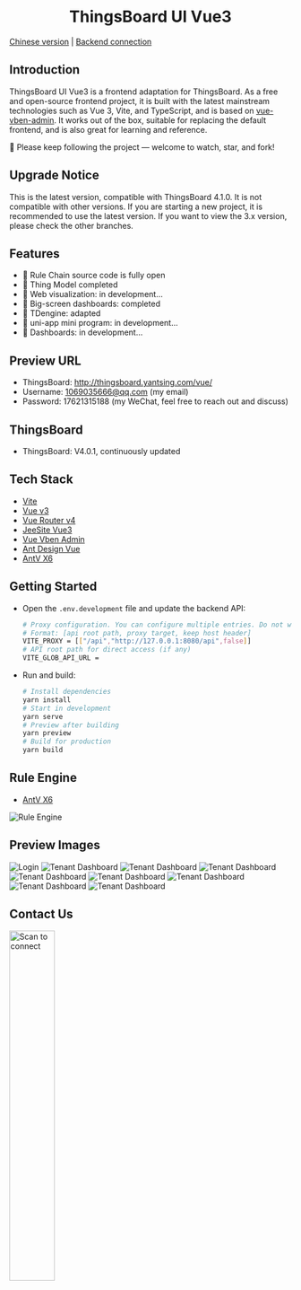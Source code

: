 <div align="center">

  <br>
  <br>


  <h1>ThingsBoard UI Vue3</h1>
</div>

[Chinese version](./README.md) | [Backend connection](./docker/BACKEND_CONNECTION.md)

## Introduction

ThingsBoard UI Vue3 is a frontend adaptation for ThingsBoard. As a free and open-source frontend project, it is built with the latest mainstream technologies such as Vue 3, Vite, and TypeScript, and is based on [vue-vben-admin](https://github.com/vbenjs/vue-vben-admin). It works out of the box, suitable for replacing the default frontend, and is also great for learning and reference.

🎉 Please keep following the project — welcome to watch, star, and fork!

## Upgrade Notice

This is the latest version, compatible with ThingsBoard 4.1.0. It is not compatible with other versions. If you are starting a new project, it is recommended to use the latest version. If you want to view the 3.x version, please check the other branches.

## Features

- 📌 Rule Chain source code is fully open
- 📌 Thing Model completed
- 📌 Web visualization: in development...
- 📌 Big-screen dashboards: completed
- 📌 TDengine: adapted
- 📌 uni-app mini program: in development...
- 📌 Dashboards: in development...

## Preview URL

- ThingsBoard: http://thingsboard.yantsing.com/vue/
- Username: 1069035666@qq.com (my email)
- Password: 17621315188 (my WeChat, feel free to reach out and discuss)

## ThingsBoard

- ThingsBoard: V4.0.1, continuously updated

## Tech Stack

- [Vite](https://vitejs.dev/)
- [Vue v3](https://cn.vuejs.org/)
- [Vue Router v4](https://next.router.vuejs.org/)
- [JeeSite Vue3](https://gitee.com/thinkgem/jeesite-vue/)
- [Vue Vben Admin](https://jeesite.com/front/vben-admin/)
- [Ant Design Vue](https://antdv.com/components/overview-cn/)
- [AntV X6](https://x6.antv.antgroup.com/)

## Getting Started

- Open the `.env.development` file and update the backend API:
  ```bash
  # Proxy configuration. You can configure multiple entries. Do not wrap lines.
  # Format: [api root path, proxy target, keep host header]
  VITE_PROXY = [["/api","http://127.0.0.1:8080/api",false]]
  # API root path for direct access (if any)
  VITE_GLOB_API_URL =
  ```
- Run and build:
  ```bash
  # Install dependencies
  yarn install
  # Start in development
  yarn serve
  # Preview after building
  yarn preview
  # Build for production
  yarn build
  ```

## Rule Engine

- [AntV X6](https://x6.antv.antgroup.com/)

![Rule Engine](images/rule_chain_20240305160850.png)

## Preview Images

![Login](images/login_page.png)
![Tenant Dashboard](images/%E5%BE%AE%E4%BF%A1%E5%9B%BE%E7%89%87_20240219165338.png)
![Tenant Dashboard](images/%E5%BE%AE%E4%BF%A1%E5%9B%BE%E7%89%87_20240219164906.png)
![Tenant Dashboard](images/%E5%BE%AE%E4%BF%A1%E5%9B%BE%E7%89%87_20240219164934.png)
![Tenant Dashboard](images/%E5%BE%AE%E4%BF%A1%E5%9B%BE%E7%89%87_20240219165036.png)
![Tenant Dashboard](images/%E5%BE%AE%E4%BF%A1%E5%9B%BE%E7%89%87_20240219165220.png)
![Tenant Dashboard](images/%E5%BE%AE%E4%BF%A1%E5%9B%BE%E7%89%87_20240219165220.png)
![Tenant Dashboard](images/%E5%BE%AE%E4%BF%A1%E5%9B%BE%E7%89%87_20240219165300.png)
![Tenant Dashboard](images/%E5%BE%AE%E4%BF%A1%E5%9B%BE%E7%89%87_20240219165313.png)

## Contact Us

<left class='img'>
  <img title="Scan to connect" src="./images/weixin.jpg" width=40%" />
</left>
